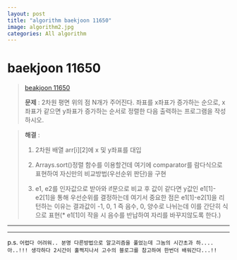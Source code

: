 ```yaml
---  
layout: post  
title: "algorithm baekjoon 11650"  
image: algorithm2.jpg  
categories: All algorithm  
---  
```


# baekjoon 11650  

> [beakjoon 11650](https://www.acmicpc.net/problem/11650)  
>   
> **문제** : 2차원 평면 위의 점 N개가 주어진다. 좌표를 x좌표가 증가하는 순으로, x좌표가 같으면 y좌표가 증가하는 순서로 정렬한 다음 출력하는 프로그램을 작성하시오.  

> **해결** :  
> 1. 2차원 배열 arr[i][2]에 x 및 y좌표를 대입  
> 
> 2. Arrays.sort()정렬 함수를 이용할건데 여기에 comparator를 람다식으로 표현하여 자신만의 비교방법(우선순위 판단)을 구현  
> 
> 3. e1, e2를 인자값으로 받아와 if문으로 비교 후 값이 같다면 y값인 e1[1]-e2[1]을 통해 우선순위를 결정하는데 여기서 중요한 점은 e1[1]-e2[1]을 리턴하는 이유는 결과값이 -1, 0, 1 즉 음수, 0, 양수로 나뉘는데 이를 간단히 식으로 표현(* e1[1]이 작을 시 음수를 반납하여 자리를 바꾸지않도록 한다.)  

---  

<script src="https://gist.github.com/nnlog/922428b36c2a40e32f70a369cd000777.js"></script>  

---   

p.s. `어렵다 어려워.. 분명 다른방법으로 알고리즘을 풀었는데 그놈의 시간초과 하.... 아..!!! 생각하다 2시간이 훌쩍지나서 고수의 블로그를 참고하여 한번더 배워간다...!!`  